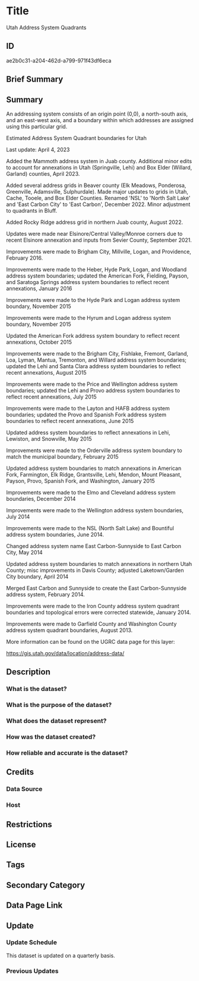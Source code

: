 # Title

Utah Address System Quadrants

## ID

ae2b0c31-a204-462d-a799-971f43df6eca

## Brief Summary

## Summary

An addressing system consists of an origin point (0,0), a north-south axis, and an east-west axis, and a boundary within which addresses are assigned using this particular grid.

Estimated Address System Quadrant boundaries for Utah

Last update: April 4, 2023

Added the Mammoth address system in Juab county. Additional minor edits to account for annexations in Utah (Springville, Lehi) and Box Elder (Willard, Garland) counties, April 2023.

Added several address grids in Beaver county (Elk Meadows, Ponderosa, Greenville, Adamsville, Sulphurdale). Made major updates to grids in Utah, Cache, Tooele, and Box Elder Counties. Renamed 'NSL' to 'North Salt Lake' and 'East Carbon City' to 'East Carbon', December 2022. Minor adjustment to quadrants in Bluff.

Added Rocky Ridge address grid in northern Juab county, August 2022.

Updates were made near Elsinore/Central Valley/Monroe corners due to recent Elsinore annexation and inputs from Sevier County, September 2021.

Improvements were made to Brigham City, Millville, Logan, and Providence, February 2016.

Improvements were made to the Heber, Hyde Park, Logan, and Woodland address system boundaries; updated the American Fork, Fielding, Payson, and Saratoga Springs address system boundaries to reflect recent annexations, January 2016

Improvements were made to the Hyde Park and Logan address system boundary, November 2015

Improvements were made to the Hyrum and Logan address system boundary, November 2015

Updated the American Fork address system boundary to reflect recent annexations, October 2015

Improvements were made to the Brigham City, Fishlake, Fremont, Garland, Loa, Lyman, Mantua, Tremonton, and Willard address system boundaries; updated the Lehi and Santa Clara address system boundaries to reflect recent annexations, August 2015

Improvements were made to the Price and Wellington address system boundaries; updated the Lehi and Provo address system boundaries to reflect recent annexations, July 2015

Improvements were made to the Layton and HAFB address system boundaries; updated the Provo and Spanish Fork address system boundaries to reflect recent annexations, June 2015

Updated address system boundaries to reflect annexations in Lehi, Lewiston, and Snowville, May 2015

Improvements were made to the Orderville address system boundary to match the municipal boundary, February 2015

Updated address system boundaries to match annexations in American Fork, Farmington, Elk Ridge, Grantsville, Lehi, Mendon, Mount Pleasant, Payson, Provo, Spanish Fork, and Washington, January 2015

Improvements were made to the Elmo and Cleveland address system boundaries, December 2014

Improvements were made to the Wellington address system boundaries, July 2014

Improvements were made to the NSL (North Salt Lake) and Bountiful address system boundaries, June 2014.

Changed address system name East Carbon-Sunnyside to East Carbon City, May 2014

Updated address system boundaries to match annexations in northern Utah County; misc improvements in Davis County; adjusted Laketown/Garden City boundary, April 2014

Merged East Carbon and Sunnyside to create the East Carbon-Sunnyside address system, February 2014.

Improvements were made to the Iron County address system quadrant boundaries and topological errors were corrected statewide, January 2014.

Improvements were made to Garfield County and Washington County address system quadrant boundaries, August 2013.

More information can be found on the UGRC data page for this layer:

https://gis.utah.gov/data/location/address-data/

## Description

### What is the dataset?

### What is the purpose of the dataset?

### What does the dataset represent?

### How was the dataset created?

### How reliable and accurate is the dataset?

## Credits

### Data Source

### Host

## Restrictions

## License

## Tags

## Secondary Category

## Data Page Link

## Update

### Update Schedule

This dataset is updated on a quarterly basis.

### Previous Updates
